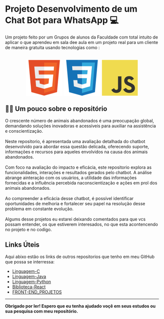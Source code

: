 # Projeto Desenvolvimento de um Chat Bot para WhatsApp 💻

Um projeto feito por um Grupos de alunos da Faculdade com total intuito de aplicar o que aprendeu em sala dee aula em um projeto real para um cliente de maneira gratuita usando tecnologias como :

<div align="center" style="display: inline_block">

<br>
<img align="center" alt="html" width="120" src="https://raw.githubusercontent.com/devicons/devicon/master/icons/html5/html5-original.svg">
<img align="center" alt="html" width="120" src="https://raw.githubusercontent.com/devicons/devicon/master/icons/css3/css3-original.svg">
<img align="center" alt="html" width="120" src="https://raw.githubusercontent.com/devicons/devicon/master/icons/javascript/javascript-original.svg">
</div>

## 👨‍💻 Um pouco sobre o repositório

O crescente número de animais abandonados é uma preocupação global, demandando soluções inovadoras e acessíveis para auxiliar na assistência e conscientização.
<br><br>
Neste repositorio, é apresentada uma avaliação detalhada do chatbot desenvolvido para abordar essa questão delicada, oferecendo suporte, informações e recursos para aqueles envolvidos na causa dos animais abandonados. 
<br><br>
Com foco na avaliação do impacto e eficácia, este repositorio explora as funcionalidades, interações e resultados gerados pelo chatbot. A análise abrange ainteração com os usuários, a utilidade das informações fornecidas e a influência percebida naconscientização e ações em prol dos animais abandonados. 
<br><br>
Ao compreender a eficácia desse chatbot, é possível identificar oportunidades de melhoria e fortalecer seu papel na resolução desse problema em constante evolução.
<br><br>
Algums desse projetos eu estarei 
deixando comentados para que vcs possam entender, os que estiverem interesados, no que esta acontencendo no projeto e no codigo.
<br>

## Links Úteis

Aqui abixo estão os links de outros repositorios que tenho em meu GitHub que possa se interressa:

- [Linguagem-C](https://github.com/Igornalves/Linguagem-C)
- [Linguagem-Java](https://github.com/Igornalves/Linguagem_Java)
- [Linguagem-Python](https://github.com/Igornalves/Linguagem-Python)
- [Biblioteca-React](https://github.com/Igornalves/Biblioteca-React)
- [FRONT-END_PROJETOS](https://github.com/Igornalves/FRONT-END_PROJETOS)

---

**Obrigado por ler! Espero que eu tenha ajudado voçê em seus estudos ou sua pesquisa com meu repositório.**
